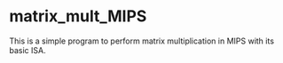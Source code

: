 # matrix_mult_MIPS
This is a simple program to perform matrix multiplication in MIPS with its basic ISA.
